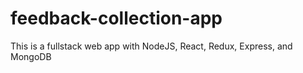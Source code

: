 # feedback-collection-app
This is a fullstack web app with NodeJS, React, Redux, Express, and MongoDB

